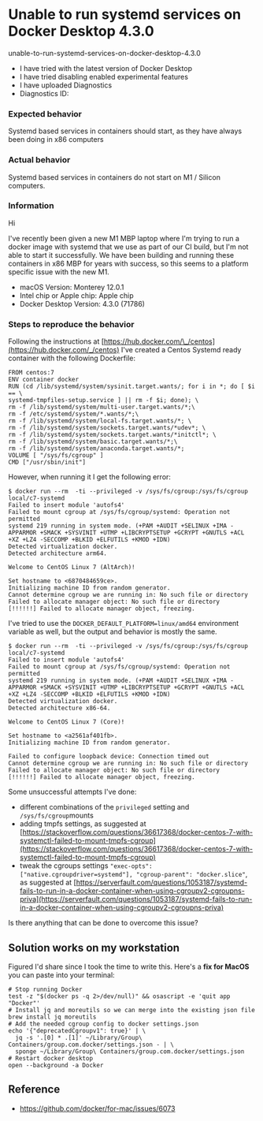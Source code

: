 
# Unable to run systemd services on Docker Desktop 4.3.0

unable-to-run-systemd-services-on-docker-desktop-4.3.0

- I have tried with the latest version of Docker Desktop
- I have tried disabling enabled experimental features
- I have uploaded Diagnostics
- Diagnostics ID:

### Expected behavior

Systemd based services in containers should start, as they have always been doing in x86 computers

### Actual behavior

Systemd based services in containers do not start on M1 / Silicon computers.

### Information

Hi

I've recently been given a new M1 MBP laptop where I'm trying to run a docker image with systemd that we use as part of our CI build, but I'm not able to start it successfully. We have been building and running these containers in x86 MBP for years with success, so this seems to a platform specific issue with the new M1.

-   macOS Version: Monterey 12.0.1
-   Intel chip or Apple chip: Apple chip
-   Docker Desktop Version: 4.3.0 (71786)

### Steps to reproduce the behavior

Following the instructions at [https://hub.docker.com/\_/centos](https://hub.docker.com/_/centos) I've created a Centos Systemd ready container with the following Dockerfile:

```
FROM centos:7
ENV container docker
RUN (cd /lib/systemd/system/sysinit.target.wants/; for i in *; do [ $i == \
systemd-tmpfiles-setup.service ] || rm -f $i; done); \
rm -f /lib/systemd/system/multi-user.target.wants/*;\
rm -f /etc/systemd/system/*.wants/*;\
rm -f /lib/systemd/system/local-fs.target.wants/*; \
rm -f /lib/systemd/system/sockets.target.wants/*udev*; \
rm -f /lib/systemd/system/sockets.target.wants/*initctl*; \
rm -f /lib/systemd/system/basic.target.wants/*;\
rm -f /lib/systemd/system/anaconda.target.wants/*;
VOLUME [ "/sys/fs/cgroup" ]
CMD ["/usr/sbin/init"]
```

However, when running it I get the following error:

```
$ docker run --rm  -ti --privileged -v /sys/fs/cgroup:/sys/fs/cgroup local/c7-systemd
Failed to insert module 'autofs4'
Failed to mount cgroup at /sys/fs/cgroup/systemd: Operation not permitted
systemd 219 running in system mode. (+PAM +AUDIT +SELINUX +IMA -APPARMOR +SMACK +SYSVINIT +UTMP +LIBCRYPTSETUP +GCRYPT +GNUTLS +ACL +XZ +LZ4 -SECCOMP +BLKID +ELFUTILS +KMOD +IDN)
Detected virtualization docker.
Detected architecture arm64.

Welcome to CentOS Linux 7 (AltArch)!

Set hostname to <6870484659ce>.
Initializing machine ID from random generator.
Cannot determine cgroup we are running in: No such file or directory
Failed to allocate manager object: No such file or directory
[!!!!!!] Failed to allocate manager object, freezing.
```

I've tried to use the `DOCKER_DEFAULT_PLATFORM=linux/amd64` environment variable as well, but the output and behavior is mostly the same.

```
$ docker run --rm  -ti --privileged -v /sys/fs/cgroup:/sys/fs/cgroup local/c7-systemd
Failed to insert module 'autofs4'
Failed to mount cgroup at /sys/fs/cgroup/systemd: Operation not permitted
systemd 219 running in system mode. (+PAM +AUDIT +SELINUX +IMA -APPARMOR +SMACK +SYSVINIT +UTMP +LIBCRYPTSETUP +GCRYPT +GNUTLS +ACL +XZ +LZ4 -SECCOMP +BLKID +ELFUTILS +KMOD +IDN)
Detected virtualization docker.
Detected architecture x86-64.

Welcome to CentOS Linux 7 (Core)!

Set hostname to <a2561af401fb>.
Initializing machine ID from random generator.

Failed to configure loopback device: Connection timed out
Cannot determine cgroup we are running in: No such file or directory
Failed to allocate manager object: No such file or directory
[!!!!!!] Failed to allocate manager object, freezing.
```

Some unsuccessful attempts I've done:

-   different combinations of the `privileged` setting and `/sys/fs/cgroup`mounts
-   adding tmpfs settings, as suggested at [https://stackoverflow.com/questions/36617368/docker-centos-7-with-systemctl-failed-to-mount-tmpfs-cgroup](https://stackoverflow.com/questions/36617368/docker-centos-7-with-systemctl-failed-to-mount-tmpfs-cgroup)
-   tweak the cgroups settings `"exec-opts": ["native.cgroupdriver=systemd"], "cgroup-parent": "docker.slice"`, as suggested at [https://serverfault.com/questions/1053187/systemd-fails-to-run-in-a-docker-container-when-using-cgroupv2-cgroupns-priva](https://serverfault.com/questions/1053187/systemd-fails-to-run-in-a-docker-container-when-using-cgroupv2-cgroupns-priva)

Is there anything that can be done to overcome this issue?

## Solution works on my workstation

Figured I'd share since I took the time to write this. Here's a **fix for MacOS** you can paste into your terminal:

```shell
# Stop running Docker
test -z "$(docker ps -q 2>/dev/null)" && osascript -e 'quit app "Docker"'
# Install jq and moreutils so we can merge into the existing json file
brew install jq moreutils
# Add the needed cgroup config to docker settings.json
echo '{"deprecatedCgroupv1": true}' | \
  jq -s '.[0] * .[1]' ~/Library/Group\ Containers/group.com.docker/settings.json - | \
  sponge ~/Library/Group\ Containers/group.com.docker/settings.json
# Restart docker desktop
open --background -a Docker
```

## Reference

* https://github.com/docker/for-mac/issues/6073
